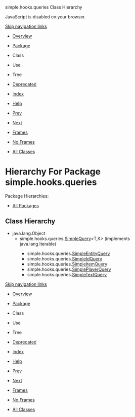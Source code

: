 simple.hooks.queries Class Hierarchy   <!-- try { if (location.href.indexOf('is-external=true') == -1) { parent.document.title="simple.hooks.queries Class Hierarchy"; } } catch(err) { } //-->

JavaScript is disabled on your browser.

[Skip navigation links](#skip.navbar.top "Skip navigation links")

*   [Overview](../../../overview-summary.html)
*   [Package](package-summary.html)
*   Class
*   Use
*   Tree
*   [Deprecated](../../../deprecated-list.html)
*   [Index](../../../index-files/index-1.html)
*   [Help](../../../help-doc.html)

*   [Prev](../../../simple/hooks/interfaces/package-tree.html)
*   [Next](../../../simple/hooks/scripts/package-tree.html)

*   [Frames](../../../index.html?simple/hooks/queries/package-tree.html)
*   [No Frames](package-tree.html)

*   [All Classes](../../../allclasses-noframe.html)

<!-- allClassesLink = document.getElementById("allclasses\_navbar\_top"); if(window==top) { allClassesLink.style.display = "block"; } else { allClassesLink.style.display = "none"; } //-->

Hierarchy For Package simple.hooks.queries
==========================================

Package Hierarchies:

*   [All Packages](../../../overview-tree.html)

Class Hierarchy
---------------

*   java.lang.Object
    *   simple.hooks.queries.[SimpleQuery](../../../simple/hooks/queries/SimpleQuery.html "class in simple.hooks.queries")<T,K> (implements java.lang.Iterable<T>)
        *   simple.hooks.queries.[SimpleEntityQuery](../../../simple/hooks/queries/SimpleEntityQuery.html "class in simple.hooks.queries")<K>
        *   simple.hooks.queries.[SimpleIdQuery](../../../simple/hooks/queries/SimpleIdQuery.html "class in simple.hooks.queries")<K>
        *   simple.hooks.queries.[SimpleItemQuery](../../../simple/hooks/queries/SimpleItemQuery.html "class in simple.hooks.queries")<K>
        *   simple.hooks.queries.[SimplePlayerQuery](../../../simple/hooks/queries/SimplePlayerQuery.html "class in simple.hooks.queries")<K>
        *   simple.hooks.queries.[SimpleTextQuery](../../../simple/hooks/queries/SimpleTextQuery.html "class in simple.hooks.queries")<K>

[Skip navigation links](#skip.navbar.bottom "Skip navigation links")

*   [Overview](../../../overview-summary.html)
*   [Package](package-summary.html)
*   Class
*   Use
*   Tree
*   [Deprecated](../../../deprecated-list.html)
*   [Index](../../../index-files/index-1.html)
*   [Help](../../../help-doc.html)

*   [Prev](../../../simple/hooks/interfaces/package-tree.html)
*   [Next](../../../simple/hooks/scripts/package-tree.html)

*   [Frames](../../../index.html?simple/hooks/queries/package-tree.html)
*   [No Frames](package-tree.html)

*   [All Classes](../../../allclasses-noframe.html)

<!-- allClassesLink = document.getElementById("allclasses\_navbar\_bottom"); if(window==top) { allClassesLink.style.display = "block"; } else { allClassesLink.style.display = "none"; } //-->